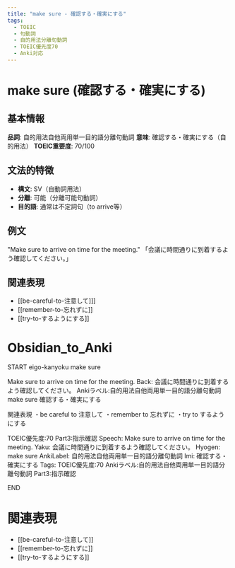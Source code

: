 ```yaml
---
title: "make sure - 確認する・確実にする"
tags:
  - TOEIC
  - 句動詞
  - 自的用法分離句動詞
  - TOEIC優先度70
  - Anki対応
---
```


# make sure (確認する・確実にする)

## 基本情報
**品詞**: 自的用法自他両用単一目的語分離句動詞
**意味**: 確認する・確実にする（自的用法）
**TOEIC重要度**: 70/100

## 文法的特徴
- **構文**: SV（自動詞用法）
- **分離**: 可能（分離可能句動詞）
- **目的語**: 通常は不定詞句（to arrive等）

## 例文
"Make sure to arrive on time for the meeting."
「会議に時間通りに到着するよう確認してください。」

## 関連表現
- [[be-careful-to-注意して]]]
- [[remember-to-忘れずに]]
- [[try-to-するようにする]]

# Obsidian_to_Anki
START
eigo-kanyoku
make sure

Make sure to arrive on time for the meeting.
Back: 
会議に時間通りに到着するよう確認してください。
Ankiラベル:自的用法自他両用単一目的語分離句動詞
make sure
確認する・確実にする

関連表現
・be careful to 注意して
・remember to 忘れずに
・try to するようにする

TOEIC優先度:70
Part3:指示確認
Speech: Make sure to arrive on time for the meeting.
Yaku: 会議に時間通りに到着するよう確認してください。
Hyogen: make sure
AnkiLabel: 自的用法自他両用単一目的語分離句動詞
Imi: 確認する・確実にする
Tags: TOEIC優先度:70 Ankiラベル:自的用法自他両用単一目的語分離句動詞 Part3:指示確認
<!--ID: 1752992219571-->
END

# 関連表現
- [[be-careful-to-注意して]]
- [[remember-to-忘れずに]]
- [[try-to-するようにする]] 